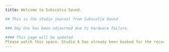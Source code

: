 ```yaml
---
title: Welcome to Subscotia Sound.

## This is the studio journal from Subscotia Sound

### Day One has been adjourned due to hardware failure.

#### This page will be updated.
Please watch this space. Studio A has already been booked for the recording sessions for Scarred.
---
```

